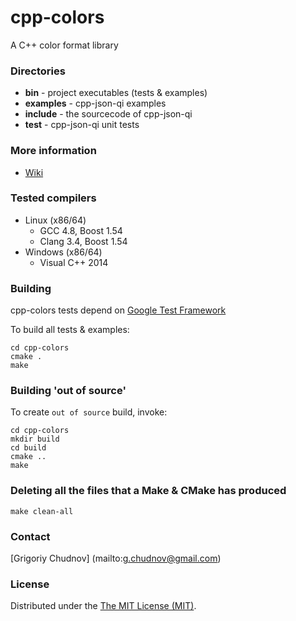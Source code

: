 cpp-colors
==========

A C++ color format library

### Directories

* **bin** - project executables (tests & examples)
* **examples** - cpp-json-qi examples
* **include** - the sourcecode of cpp-json-qi
* **test** - cpp-json-qi unit tests

### More information

* [Wiki](https://github.com/gchudnov/cpp-colors/wiki)

### Tested compilers

* Linux (x86/64)
   * GCC 4.8, Boost 1.54
   * Clang 3.4, Boost 1.54
* Windows (x86/64)
   * Visual C++ 2014

### Building

cpp-colors tests depend on [Google Test Framework](https://code.google.com/p/googletest/)

To build all tests & examples:

```
cd cpp-colors
cmake .
make
```

### Building 'out of source'

To create `out of source` build, invoke: 

```
cd cpp-colors
mkdir build
cd build
cmake ..
make
```

### Deleting all the files that a Make & CMake has produced 

```
make clean-all
```

### Contact

[Grigoriy Chudnov] (mailto:g.chudnov@gmail.com)

### License

Distributed under the [The MIT License (MIT)](https://github.com/gchudnov/cpp-json-qi/blob/master/LICENSE).

